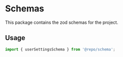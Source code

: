 # Schemas

This package contains the zod schemas for the project.

## Usage

```typescript
import { userSettingsSchema } from '@repo/schema';
```
